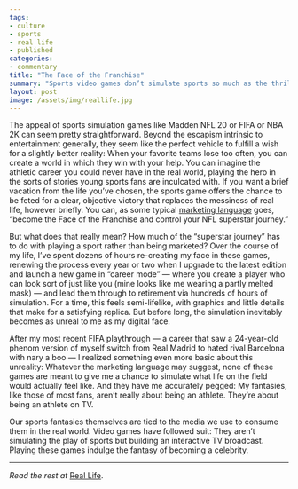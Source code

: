 ```yaml
---
tags:
- culture
- sports
- real life
- published
categories:
- commentary
title: "The Face of the Franchise"
summary: "Sports video games don’t simulate sports so much as the thrill of building a brand."
layout: post
image: /assets/img/reallife.jpg
---
```

The appeal of sports simulation games like Madden NFL 20 or FIFA or NBA 2K can seem pretty straightforward. Beyond the escapism intrinsic to entertainment generally, they seem like the perfect vehicle to fulfill a wish for a slightly better reality: When your favorite teams lose too often, you can create a world in which they win with your help. You can imagine the athletic career you could never have in the real world, playing the hero in the sorts of stories young sports fans are inculcated with. If you want a brief vacation from the life you’ve chosen, the sports game offers the chance to be feted for a clear, objective victory that replaces the messiness of real life, however briefly. You can, as some typical [marketing language](https://www.ea.com/games/madden-nfl/madden-nfl-20/about) goes, “become the Face of the Franchise and control your NFL superstar journey.”

But what does that really mean? How much of the “superstar journey” has to do with playing a sport rather than being marketed? Over the course of my life, I’ve spent dozens of hours re-creating my face in these games, renewing the process every year or two when I upgrade to the latest edition and launch a new game in “career mode” — where you create a player who can look sort of just like you (mine looks like me wearing a partly melted mask) — and lead them through to retirement via hundreds of hours of simulation. For a time, this feels semi-lifelike, with graphics and little details that make for a satisfying replica. But before long, the simulation inevitably becomes as unreal to me as my digital face.

After my most recent FIFA playthrough — a career that saw a 24-year-old phenom version of myself switch from Real Madrid to hated rival Barcelona with nary a boo — I realized something even more basic about this unreality: Whatever the marketing language may suggest, none of these games are meant to give me a chance to simulate what life on the field would actually feel like. And they have me accurately pegged: My fantasies, like those of most fans, aren’t really about being an athlete. They’re about being an athlete on TV.

Our sports fantasies themselves are tied to the media we use to consume them in the real world. Video games have followed suit: They aren’t simulating the play of sports but building an interactive TV broadcast. Playing these games indulge the fantasy of becoming a celebrity.

---

_Read the rest at_ [Real Life](https://reallifemag.com/the-face-of-the-franchise/).
